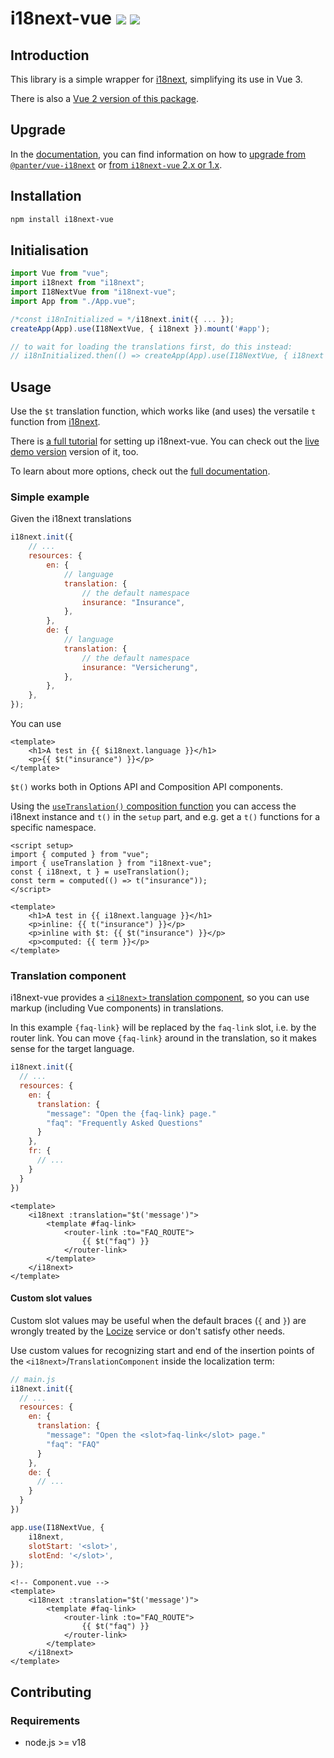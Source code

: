 # i18next-vue <a href="https://www.npmjs.com/package/i18next-vue"><img src="https://badgen.net/npm/v/i18next-vue"></a> <img src="https://badgen.net/npm/types/i18next-vue">

## Introduction

This library is a simple wrapper for [i18next](https://www.i18next.com), simplifying its use in Vue 3.

There is also a [Vue 2 version of this package](https://github.com/i18next/i18next-vue/tree/vue-2).

## Upgrade

In the [documentation](https://i18next.github.io/i18next-vue/), you can find information on how to [upgrade from `@panter/vue-i18next`](https://i18next.github.io/i18next-vue/migration.html) or [from `i18next-vue` 2.x or 1.x](https://i18next.github.io/i18next-vue/migration-v3.html).

## Installation

```bash
npm install i18next-vue
```

## Initialisation

```typescript
import Vue from "vue";
import i18next from "i18next";
import I18NextVue from "i18next-vue";
import App from "./App.vue";

/*const i18nInitialized = */i18next.init({ ... });
createApp(App).use(I18NextVue, { i18next }).mount('#app');

// to wait for loading the translations first, do this instead:
// i18nInitialized.then(() => createApp(App).use(I18NextVue, { i18next }).mount('#app'));
```

## Usage

Use the `$t` translation function, which works like (and uses) the versatile `t` function from [i18next](https://www.i18next.com/overview/api#t).

There is [a full tutorial](https://dev.to/adrai/how-to-properly-internationalize-a-vue-application-using-i18next-1doj) for setting up i18next-vue. You can check out the [live demo version](https://codesandbox.io/p/sandbox/i18next-vue-v3-y3p49l?file=%2Fsrc%2Fcomponents%2FTranslationShowCase.vue%3A2%2C22) version of it, too.

To learn about more options, check out the [full documentation](https://i18next.github.io/i18next-vue/).

### Simple example

Given the i18next translations

```js
i18next.init({
	// ...
	resources: {
		en: {
			// language
			translation: {
				// the default namespace
				insurance: "Insurance",
			},
		},
		de: {
			// language
			translation: {
				// the default namespace
				insurance: "Versicherung",
			},
		},
	},
});
```

You can use

```vue
<template>
	<h1>A test in {{ $i18next.language }}</h1>
	<p>{{ $t("insurance") }}</p>
</template>
```

`$t()` works both in Options API and Composition API components.

Using the [`useTranslation()` composition function](https://i18next.github.io/i18next-vue/guide/composition-api.html) you can access the i18next instance and `t()` in the `setup` part, and e.g. get a `t()` functions for a specific namespace.

```vue
<script setup>
import { computed } from "vue";
import { useTranslation } from "i18next-vue";
const { i18next, t } = useTranslation();
const term = computed(() => t("insurance"));
</script>

<template>
	<h1>A test in {{ i18next.language }}</h1>
	<p>inline: {{ t("insurance") }}</p>
	<p>inline with $t: {{ $t("insurance") }}</p>
	<p>computed: {{ term }}</p>
</template>
```

### Translation component

i18next-vue provides a [`<i18next>` translation component](https://i18next.github.io/i18next-vue/guide/component-interpolation.html), so you can use markup (including Vue components) in translations.

In this example `{faq-link}` will be replaced by the `faq-link` slot, i.e. by the router link. You can move `{faq-link}` around in the translation, so it makes sense for the target language.

```js
i18next.init({
  // ...
  resources: {
    en: {
      translation: {
        "message": "Open the {faq-link} page."
        "faq": "Frequently Asked Questions"
      }
    },
    fr: {
      // ...
    }
  }
})
```

```vue
<template>
	<i18next :translation="$t('message')">
		<template #faq-link>
			<router-link :to="FAQ_ROUTE">
				{{ $t("faq") }}
			</router-link>
		</template>
	</i18next>
</template>
```

#### Custom slot values

Custom slot values may be useful when the default braces (`{` and `}`) are wrongly treated by the
[Locize](https://github.com/locize/i18next-locize-backend) service or don't satisfy other needs.

Use custom values for recognizing start and end of the insertion points of the `<i18next>`/`TranslationComponent`
inside the localization term:

```js
// main.js
i18next.init({
  // ...
  resources: {
    en: {
      translation: {
        "message": "Open the <slot>faq-link</slot> page."
        "faq": "FAQ"
      }
    },
    de: {
      // ...
    }
  }
})

app.use(I18NextVue, {
    i18next,
    slotStart: '<slot>',
    slotEnd: '</slot>',
});
```

```vue
<!-- Component.vue -->
<template>
	<i18next :translation="$t('message')">
		<template #faq-link>
			<router-link :to="FAQ_ROUTE">
				{{ $t("faq") }}
			</router-link>
		</template>
	</i18next>
</template>
```

## Contributing

### Requirements

- node.js >= v18
